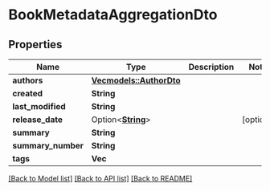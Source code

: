 # BookMetadataAggregationDto

## Properties

Name | Type | Description | Notes
------------ | ------------- | ------------- | -------------
**authors** | [**Vec<models::AuthorDto>**](AuthorDto.md) |  | 
**created** | **String** |  | 
**last_modified** | **String** |  | 
**release_date** | Option<[**String**](string.md)> |  | [optional]
**summary** | **String** |  | 
**summary_number** | **String** |  | 
**tags** | **Vec<String>** |  | 

[[Back to Model list]](../README.md#documentation-for-models) [[Back to API list]](../README.md#documentation-for-api-endpoints) [[Back to README]](../README.md)


